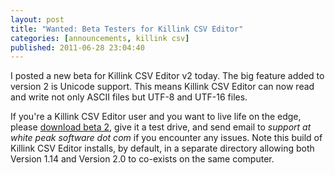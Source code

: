 ```yaml
---
layout: post
title: "Wanted: Beta Testers for Killink CSV Editor"
categories: [announcements, killink csv]
published: 2011-06-28 23:04:40
---
```

I posted a new beta for Killink CSV Editor v2 today. The big feature added to version 2 is Unicode support. This means Killink CSV Editor can now read and write not only ASCII files but UTF-8 and UTF-16 files.

If you're a Killink CSV Editor user and you want to live life on the edge, please [download beta 2](http://cdn.whitepeaksoftware.com/downloads/setup-killinkcsv-250.exe), give it a test drive, and send email to _support at white peak software dot com_ if you encounter any issues. Note this build of Killink CSV Editor installs, by default, in a separate directory allowing both Version 1.14 and Version 2.0 to co-exists on the same computer.
